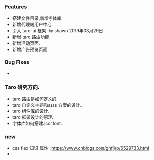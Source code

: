 ### Features
* 搭建文件目录,新增字体库.
* 新增代理端用户中心.
* 引入 taro-ui 框架.  by shawn 2019年03月29日
* 新增 taro 路由功能.
* 新增活动页面.
* 新增广告预览页面.

### Bug Fixes
* 

### Taro 研究方向.
* taro 路由是如何定义的.
* taro 自定义主题和sass 方案的设计。
* taro 组件库的设计.
* taro 框架设计的原理.
* 字体库如何搭建.iconfont.

### new 
* css flex 知识 属性 : https://www.cnblogs.com/ghfjj/p/6529733.html
* 
